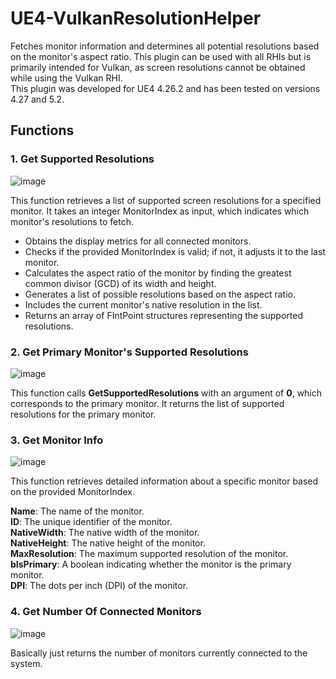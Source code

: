 # UE4-VulkanResolutionHelper
Fetches monitor information and determines all potential resolutions based on the monitor's aspect ratio. This plugin can be used with all RHIs but is primarily intended for Vulkan, as screen resolutions cannot be obtained while using the Vulkan RHI.  
This plugin was developed for UE4 4.26.2 and has been tested on versions 4.27 and 5.2.

## Functions
### 1. Get Supported Resolutions
![image](https://github.com/user-attachments/assets/2fda18dc-519a-4b18-9592-87ba698f780f)

This function retrieves a list of supported screen resolutions for a specified monitor. It takes an integer MonitorIndex as input, which indicates which monitor's resolutions to fetch.
- Obtains the display metrics for all connected monitors.
- Checks if the provided MonitorIndex is valid; if not, it adjusts it to the last monitor.
- Calculates the aspect ratio of the monitor by finding the greatest common divisor (GCD) of its width and height.
- Generates a list of possible resolutions based on the aspect ratio.
- Includes the current monitor's native resolution in the list.
- Returns an array of FIntPoint structures representing the supported resolutions.

### 2. Get Primary Monitor's Supported Resolutions
![image](https://github.com/user-attachments/assets/9453a1f2-e133-4732-a8fd-eadf860ea508)

This function calls **GetSupportedResolutions** with an argument of **0**, which corresponds to the primary monitor. It returns the list of supported resolutions for the primary monitor.

### 3. Get Monitor Info
![image](https://github.com/user-attachments/assets/475e4807-ef6b-4b87-bff0-571ace0ba0ba)

This function retrieves detailed information about a specific monitor based on the provided MonitorIndex.


**Name**: The name of the monitor.  
**ID**: The unique identifier of the monitor.  
**NativeWidth**: The native width of the monitor.  
**NativeHeight**: The native height of the monitor.  
**MaxResolution**: The maximum supported resolution of the monitor.  
**bIsPrimary**: A boolean indicating whether the monitor is the primary monitor.  
**DPI**: The dots per inch (DPI) of the monitor.  

### 4. Get Number Of Connected Monitors
![image](https://github.com/user-attachments/assets/4627e734-c88d-4111-9146-7d856d6af60b)

Basically just returns the number of monitors currently connected to the system.

